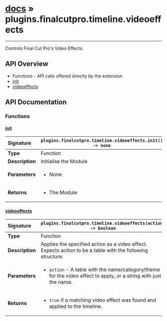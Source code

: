 # [docs](index.md) » plugins.finalcutpro.timeline.videoeffects
---

Controls Final Cut Pro's Video Effects.

## API Overview
* Functions - API calls offered directly by the extension
 * [init](#init)
 * [videoeffects](#videoeffects)

## API Documentation

### Functions

#### [init](#init)
| <span style="float: left;">**Signature**</span> | <span style="float: left;">`plugins.finalcutpro.timeline.videoeffects.init() -> none` </span>                                                          |
| -----------------------------------------------------|---------------------------------------------------------------------------------------------------------|
| **Type**                                             | Function                                                                                         |
| **Description**                                      | Initialise the Module                                                                                         |
| **Parameters**                                       | <ul><li>None</li></ul> |
| **Returns**                                          | <ul><li>The Module</li></ul>          |

#### [videoeffects](#videoeffects)
| <span style="float: left;">**Signature**</span> | <span style="float: left;">`plugins.finalcutpro.timeline.videoeffects(action) -> boolean` </span>                                                          |
| -----------------------------------------------------|---------------------------------------------------------------------------------------------------------|
| **Type**                                             | Function                                                                                         |
| **Description**                                      | Applies the specified action as a video effect. Expects action to be a table with the following structure:                                                                                         |
| **Parameters**                                       | <ul><li>`action`     - A table with the name/category/theme for the video effect to apply, or a string with just the name.</li></ul> |
| **Returns**                                          | <ul><li>`true` if a matching video effect was found and applied to the timeline.</li></ul>          |

